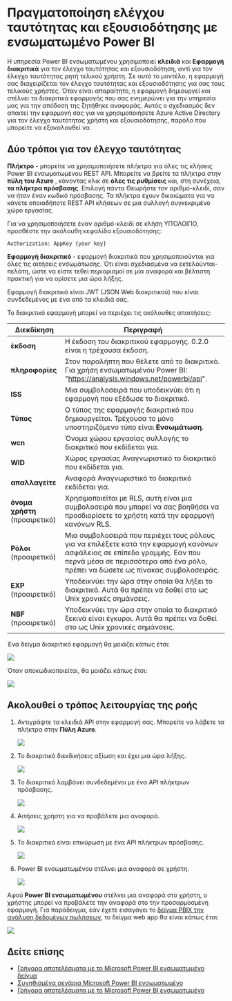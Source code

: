 <properties
   pageTitle="Πραγματοποίηση ελέγχου ταυτότητας και εξουσιοδότησης με ενσωματωμένο Power BI"
   description="Πραγματοποίηση ελέγχου ταυτότητας και εξουσιοδότησης με ενσωματωμένο Power BI"
   services="power-bi-embedded"
   documentationCenter=""
   authors="guyinacube"
   manager="erikre"
   editor=""
   tags=""/>
<tags
   ms.service="power-bi-embedded"
   ms.devlang="NA"
   ms.topic="article"
   ms.tgt_pltfrm="NA"
   ms.workload="powerbi"
   ms.date="10/04/2016"
   ms.author="asaxton"/>

# <a name="authenticating-and-authorizing-with-power-bi-embedded"></a>Πραγματοποίηση ελέγχου ταυτότητας και εξουσιοδότησης με ενσωματωμένο Power BI

Η υπηρεσία Power BI ενσωματωμένου χρησιμοποιεί **κλειδιά** και **Εφαρμογή διακριτικά** για τον έλεγχο ταυτότητας και εξουσιοδότηση, αντί για τον έλεγχο ταυτότητας ρητή τελικού χρήστη. Σε αυτό το μοντέλο, η εφαρμογή σας διαχειρίζεται τον έλεγχο ταυτότητας και εξουσιοδότησης για σας τους τελικούς χρήστες. Όταν είναι απαραίτητο, η εφαρμογή δημιουργεί και στέλνει τα διακριτικά εφαρμογής που σας ενημερώνει για την υπηρεσία μας για την απόδοση της ζητήθηκε αναφοράς. Αυτός ο σχεδιασμός δεν απαιτεί την εφαρμογή σας για να χρησιμοποιήσετε Azure Active Directory για τον έλεγχο ταυτότητας χρήστη και εξουσιοδότησης, παρόλο που μπορείτε να εξακολουθεί να.

## <a name="two-ways-to-authenticate"></a>Δύο τρόποι για τον έλεγχο ταυτότητας

**Πλήκτρο** - μπορείτε να χρησιμοποιήσετε πλήκτρα για όλες τις κλήσεις Power BI ενσωματωμένου REST API. Μπορείτε να βρείτε τα πλήκτρα στην **πύλη του Azure** , κάνοντας κλικ σε **όλες τις ρυθμίσεις** και, στη συνέχεια, **τα πλήκτρα πρόσβασης**. Επιλογή πάντα Θεωρήστε τον αριθμό-κλειδί, σαν να ήταν έναν κωδικό πρόσβασης. Τα πλήκτρα έχουν δικαιώματα για να κάνετε οποιαδήποτε REST API κλήσεων σε μια συλλογή συγκεκριμένο χώρο εργασίας.

Για να χρησιμοποιήσετε έναν αριθμό-κλειδί σε κλήση ΥΠΌΛΟΙΠΟ, προσθέστε την ακόλουθη κεφαλίδα εξουσιοδότησης:            

    Authorization: AppKey {your key}

**Εφαρμογή διακριτικό** - εφαρμογή διακριτικά που χρησιμοποιούνται για όλες τις αιτήσεις ενσωμάτωσης. Ότι είναι σχεδιασμένα να εκτελούνται-πελάτη, ώστε να είστε τεθεί περιορισμοί σε μία αναφορά και βέλτιστη πρακτική για να ορίσετε μια ώρα λήξης.

Εφαρμογή διακριτικά είναι JWT (JSON Web διακριτικού) που είναι συνδεδεμένος με ένα από τα κλειδιά σας.

Το διακριτικό εφαρμογή μπορεί να περιέχει τις ακόλουθες απαιτήσεις:

| Διεκδίκηση      | Περιγραφή        |
|--------------|------------|
| **έκδοση**      | Η έκδοση του διακριτικού εφαρμογής. 0.2.0 είναι η τρέχουσα έκδοση.       |
| **πληροφορίες**      | Στον παραλήπτη που θέλετε από το διακριτικό. Για χρήση ενσωματωμένου Power BI: "https://analysis.windows.net/powerbi/api".  |
| **ISS**      |  Μια συμβολοσειρά που υποδεικνύει ότι η εφαρμογή που εξέδωσε το διακριτικό.    |
| **Τύπος**     | Ο τύπος της εφαρμογής διακριτικό που δημιουργείται. Τρέχουσα το μόνο υποστηριζόμενο τύπο είναι **Ενσωμάτωση**.   |
| **wcn**      | Όνομα χώρου εργασίας συλλογής το διακριτικό που εκδίδεται για.  |
| **WID**      | Χώρος εργασίας Αναγνωριστικό το διακριτικό που εκδίδεται για.  |
| **απαλλαγείτε**      | Αναφορά Αναγνωριστικό το διακριτικό εκδίδεται για.     |
| **όνομα χρήστη** (προαιρετικό) |  Χρησιμοποιείται με RLS, αυτή είναι μια συμβολοσειρά που μπορεί να σας βοηθήσει να προσδιορίσετε το χρήστη κατά την εφαρμογή κανόνων RLS. |
| **Ρόλοι** (προαιρετικό)   |   Μια συμβολοσειρά που περιέχει τους ρόλους για να επιλέξετε κατά την εφαρμογή κανόνων ασφάλειας σε επίπεδο γραμμής. Εάν που περνά μέσα σε περισσότερα από ένα ρόλο, πρέπει να δώσετε ως πίνακας συμβολοσειράς.    |
| **EXP** (προαιρετικό)    |   Υποδεικνύει την ώρα στην οποία θα λήξει το διακριτικό. Αυτά θα πρέπει να δοθεί στο ως Unix χρονικές σημάνσεις.   |
| **NBF** (προαιρετικό)    |   Υποδεικνύει την ώρα στην οποία το διακριτικό ξεκινά είναι έγκυροι. Αυτά θα πρέπει να δοθεί στο ως Unix χρονικές σημάνσεις.   |

Ένα δείγμα διακριτικό εφαρμογή θα μοιάζει κάπως έτσι:

![](media\power-bi-embedded-app-token-flow\power-bi-embedded-app-token-flow-sample-coded.png)


Όταν αποκωδικοποιείται, θα μοιάζει κάπως έτσι:

![](media\power-bi-embedded-app-token-flow\power-bi-embedded-app-token-flow-sample-decoded.png)


## <a name="heres-how-the-flow-works"></a>Ακολουθεί ο τρόπος λειτουργίας της ροής

1. Αντιγράψτε τα κλειδιά API στην εφαρμογή σας. Μπορείτε να λάβετε τα πλήκτρα στην **Πύλη Azure**.

    ![](media\powerbi-embedded-get-started-sample\azure-portal.png)

2. Το διακριτικό διεκδικήσεις αξίωση και έχει μια ώρα λήξης.

    ![](media\powerbi-embedded-get-started-sample\power-bi-embedded-token-2.png)

3. Το διακριτικό λαμβάνει συνδεδεμένοι με ένα API πλήκτρων πρόσβασης.

    ![](media\powerbi-embedded-get-started-sample\power-bi-embedded-token-3.png)

4. Αιτήσεις χρήστη για να προβάλετε μια αναφορά.

    ![](media\powerbi-embedded-get-started-sample\power-bi-embedded-token-4.png)

5.  Το διακριτικό είναι επικύρωση με ένα API πλήκτρων πρόσβασης.

    ![](media\powerbi-embedded-get-started-sample\power-bi-embedded-token-5.png)

6.  Power BI ενσωματωμένου στέλνει μια αναφορά σε χρήστη.

    ![](media\powerbi-embedded-get-started-sample\power-bi-embedded-token-6.png)

Αφού **Power BI ενσωματωμένου** στέλνει μια αναφορά στο χρήστη, ο χρήστης μπορεί να προβάλετε την αναφορά στο την προσαρμοσμένη εφαρμογή. Για παράδειγμα, εάν έχετε εισαγάγει το [δείγμα PBIX την ανάλυση δεδομένων πωλήσεων](http://download.microsoft.com/download/1/4/E/14EDED28-6C58-4055-A65C-23B4DA81C4DE/Analyzing_Sales_Data.pbix), το δείγμα web app θα είναι κάπως έτσι:

![](media\powerbi-embedded-get-started-sample\sample-web-app.png)

## <a name="see-also"></a>Δείτε επίσης
- [Γρήγορα αποτελέσματα με το Microsoft Power BI ενσωματωμένο δείγμα](power-bi-embedded-get-started-sample.md)
- [Συνηθισμένα σενάρια Microsoft Power BI ενσωματωμένο](power-bi-embedded-scenarios.md)
- [Γρήγορα αποτελέσματα με το Microsoft Power BI ενσωματωμένο](power-bi-embedded-get-started.md)
